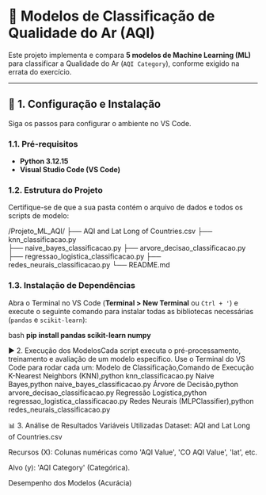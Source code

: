 # 📄 Modelos de Classificação de Qualidade do Ar (AQI)

Este projeto implementa e compara **5 modelos de Machine Learning (ML)** para classificar a Qualidade do Ar (`AQI Category`), conforme exigido na errata do exercício.

---

## 🚀 1. Configuração e Instalação

Siga os passos para configurar o ambiente no VS Code.

### 1.1. Pré-requisitos

* **Python 3.12.15**
* **Visual Studio Code (VS Code)**

### 1.2. Estrutura do Projeto

Certifique-se de que a sua pasta contém o arquivo de dados e todos os scripts de modelo:

/Projeto_ML_AQI/ ├── AQI and Lat Long of Countries.csv
   ├── knn_classificacao.py   
   ├── naive_bayes_classificacao.py 
   ├── arvore_decisao_classificacao.py 
   ├── regressao_logistica_classificacao.py 
   ├── redes_neurais_classificacao.py 
   └── README.md

### 1.3. Instalação de Dependências

Abra o Terminal no VS Code (**Terminal > New Terminal** ou `Ctrl + '`) e execute o seguinte comando para instalar todas as bibliotecas necessárias (`pandas` e `scikit-learn`):

bash
**pip install pandas scikit-learn numpy**

▶️ 2. Execução dos ModelosCada script executa o pré-processamento, treinamento e avaliação de um modelo específico. Use o Terminal do VS Code para rodar cada um:
Modelo de Classificação,Comando de Execução
K-Nearest Neighbors (KNN),python knn_classificacao.py
Naive Bayes,python naive_bayes_classificacao.py
Árvore de Decisão,python arvore_decisao_classificacao.py
Regressão Logística,python regressao_logistica_classificacao.py
Redes Neurais (MLPClassifier),python redes_neurais_classificacao.py

📊 3. Análise de Resultados
Variáveis Utilizadas
Dataset: AQI and Lat Long of Countries.csv

Recursos (X): Colunas numéricas como 'AQI Value', 'CO AQI Value', 'lat', etc.

Alvo (y): 'AQI Category' (Categórica).

Desempenho dos Modelos (Acurácia)



